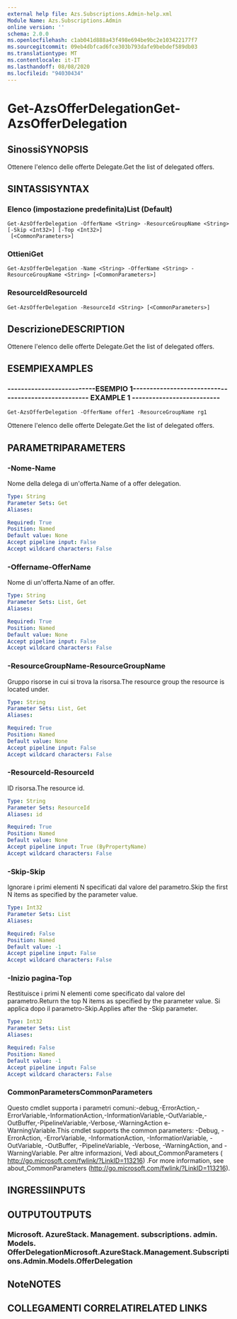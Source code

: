 ```yaml
---
external help file: Azs.Subscriptions.Admin-help.xml
Module Name: Azs.Subscriptions.Admin
online version: ''
schema: 2.0.0
ms.openlocfilehash: c1ab041d888a43f498e694be9bc2e103422177f7
ms.sourcegitcommit: 09eb4dbfcad6fce303b793dafe9bebdef589db03
ms.translationtype: MT
ms.contentlocale: it-IT
ms.lasthandoff: 08/08/2020
ms.locfileid: "94030434"
---
```

# <span data-ttu-id="6cf82-101">Get-AzsOfferDelegation</span><span class="sxs-lookup"><span data-stu-id="6cf82-101">Get-AzsOfferDelegation</span></span>

## <span data-ttu-id="6cf82-102">Sinossi</span><span class="sxs-lookup"><span data-stu-id="6cf82-102">SYNOPSIS</span></span>
<span data-ttu-id="6cf82-103">Ottenere l'elenco delle offerte Delegate.</span><span class="sxs-lookup"><span data-stu-id="6cf82-103">Get the list of delegated offers.</span></span>

## <span data-ttu-id="6cf82-104">SINTASSI</span><span class="sxs-lookup"><span data-stu-id="6cf82-104">SYNTAX</span></span>

### <span data-ttu-id="6cf82-105">Elenco (impostazione predefinita)</span><span class="sxs-lookup"><span data-stu-id="6cf82-105">List (Default)</span></span>
```
Get-AzsOfferDelegation -OfferName <String> -ResourceGroupName <String> [-Skip <Int32>] [-Top <Int32>]
 [<CommonParameters>]
```

### <span data-ttu-id="6cf82-106">Ottieni</span><span class="sxs-lookup"><span data-stu-id="6cf82-106">Get</span></span>
```
Get-AzsOfferDelegation -Name <String> -OfferName <String> -ResourceGroupName <String> [<CommonParameters>]
```

### <span data-ttu-id="6cf82-107">ResourceId</span><span class="sxs-lookup"><span data-stu-id="6cf82-107">ResourceId</span></span>
```
Get-AzsOfferDelegation -ResourceId <String> [<CommonParameters>]
```

## <span data-ttu-id="6cf82-108">Descrizione</span><span class="sxs-lookup"><span data-stu-id="6cf82-108">DESCRIPTION</span></span>
<span data-ttu-id="6cf82-109">Ottenere l'elenco delle offerte Delegate.</span><span class="sxs-lookup"><span data-stu-id="6cf82-109">Get the list of delegated offers.</span></span>

## <span data-ttu-id="6cf82-110">ESEMPI</span><span class="sxs-lookup"><span data-stu-id="6cf82-110">EXAMPLES</span></span>

### <span data-ttu-id="6cf82-111">--------------------------ESEMPIO 1--------------------------</span><span class="sxs-lookup"><span data-stu-id="6cf82-111">-------------------------- EXAMPLE 1 --------------------------</span></span>
```
Get-AzsOfferDelegation -OfferName offer1 -ResourceGroupName rg1
```

<span data-ttu-id="6cf82-112">Ottenere l'elenco delle offerte Delegate.</span><span class="sxs-lookup"><span data-stu-id="6cf82-112">Get the list of delegated offers.</span></span>

## <span data-ttu-id="6cf82-113">PARAMETRI</span><span class="sxs-lookup"><span data-stu-id="6cf82-113">PARAMETERS</span></span>

### <span data-ttu-id="6cf82-114">-Nome</span><span class="sxs-lookup"><span data-stu-id="6cf82-114">-Name</span></span>
<span data-ttu-id="6cf82-115">Nome della delega di un'offerta.</span><span class="sxs-lookup"><span data-stu-id="6cf82-115">Name of a offer delegation.</span></span>

```yaml
Type: String
Parameter Sets: Get
Aliases:

Required: True
Position: Named
Default value: None
Accept pipeline input: False
Accept wildcard characters: False
```

### <span data-ttu-id="6cf82-116">-Offername</span><span class="sxs-lookup"><span data-stu-id="6cf82-116">-OfferName</span></span>
<span data-ttu-id="6cf82-117">Nome di un'offerta.</span><span class="sxs-lookup"><span data-stu-id="6cf82-117">Name of an offer.</span></span>

```yaml
Type: String
Parameter Sets: List, Get
Aliases:

Required: True
Position: Named
Default value: None
Accept pipeline input: False
Accept wildcard characters: False
```

### <span data-ttu-id="6cf82-118">-ResourceGroupName</span><span class="sxs-lookup"><span data-stu-id="6cf82-118">-ResourceGroupName</span></span>
<span data-ttu-id="6cf82-119">Gruppo risorse in cui si trova la risorsa.</span><span class="sxs-lookup"><span data-stu-id="6cf82-119">The resource group the resource is located under.</span></span>

```yaml
Type: String
Parameter Sets: List, Get
Aliases:

Required: True
Position: Named
Default value: None
Accept pipeline input: False
Accept wildcard characters: False
```

### <span data-ttu-id="6cf82-120">-ResourceId</span><span class="sxs-lookup"><span data-stu-id="6cf82-120">-ResourceId</span></span>
<span data-ttu-id="6cf82-121">ID risorsa.</span><span class="sxs-lookup"><span data-stu-id="6cf82-121">The resource id.</span></span>

```yaml
Type: String
Parameter Sets: ResourceId
Aliases: id

Required: True
Position: Named
Default value: None
Accept pipeline input: True (ByPropertyName)
Accept wildcard characters: False
```

### <span data-ttu-id="6cf82-122">-Skip</span><span class="sxs-lookup"><span data-stu-id="6cf82-122">-Skip</span></span>
<span data-ttu-id="6cf82-123">Ignorare i primi elementi N specificati dal valore del parametro.</span><span class="sxs-lookup"><span data-stu-id="6cf82-123">Skip the first N items as specified by the parameter value.</span></span>

```yaml
Type: Int32
Parameter Sets: List
Aliases:

Required: False
Position: Named
Default value: -1
Accept pipeline input: False
Accept wildcard characters: False
```

### <span data-ttu-id="6cf82-124">-Inizio pagina</span><span class="sxs-lookup"><span data-stu-id="6cf82-124">-Top</span></span>
<span data-ttu-id="6cf82-125">Restituisce i primi N elementi come specificato dal valore del parametro.</span><span class="sxs-lookup"><span data-stu-id="6cf82-125">Return the top N items as specified by the parameter value.</span></span>
<span data-ttu-id="6cf82-126">Si applica dopo il parametro-Skip.</span><span class="sxs-lookup"><span data-stu-id="6cf82-126">Applies after the -Skip parameter.</span></span>

```yaml
Type: Int32
Parameter Sets: List
Aliases:

Required: False
Position: Named
Default value: -1
Accept pipeline input: False
Accept wildcard characters: False
```

### <span data-ttu-id="6cf82-127">CommonParameters</span><span class="sxs-lookup"><span data-stu-id="6cf82-127">CommonParameters</span></span>
<span data-ttu-id="6cf82-128">Questo cmdlet supporta i parametri comuni:-debug,-ErrorAction,-ErrorVariable,-InformationAction,-InformationVariable,-OutVariable,-OutBuffer,-PipelineVariable,-Verbose,-WarningAction e-WarningVariable.</span><span class="sxs-lookup"><span data-stu-id="6cf82-128">This cmdlet supports the common parameters: -Debug, -ErrorAction, -ErrorVariable, -InformationAction, -InformationVariable, -OutVariable, -OutBuffer, -PipelineVariable, -Verbose, -WarningAction, and -WarningVariable.</span></span> <span data-ttu-id="6cf82-129">Per altre informazioni, Vedi about_CommonParameters ( http://go.microsoft.com/fwlink/?LinkID=113216) .</span><span class="sxs-lookup"><span data-stu-id="6cf82-129">For more information, see about_CommonParameters (http://go.microsoft.com/fwlink/?LinkID=113216).</span></span>

## <span data-ttu-id="6cf82-130">INGRESSI</span><span class="sxs-lookup"><span data-stu-id="6cf82-130">INPUTS</span></span>

## <span data-ttu-id="6cf82-131">OUTPUT</span><span class="sxs-lookup"><span data-stu-id="6cf82-131">OUTPUTS</span></span>

### <span data-ttu-id="6cf82-132">Microsoft. AzureStack. Management. subscriptions. admin. Models. OfferDelegation</span><span class="sxs-lookup"><span data-stu-id="6cf82-132">Microsoft.AzureStack.Management.Subscriptions.Admin.Models.OfferDelegation</span></span>

## <span data-ttu-id="6cf82-133">Note</span><span class="sxs-lookup"><span data-stu-id="6cf82-133">NOTES</span></span>

## <span data-ttu-id="6cf82-134">COLLEGAMENTI CORRELATI</span><span class="sxs-lookup"><span data-stu-id="6cf82-134">RELATED LINKS</span></span>


